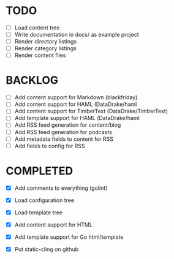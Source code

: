 # TODO

 - [ ] Load content tree
 - [ ] Write documentation in docs/ as example project
 - [ ] Render directory listings
 - [ ] Render category listings
 - [ ] Render content files

# BACKLOG

 - [ ] Add content support for Markdown (blackfriday)
 - [ ] Add content support for HAML (DataDrake/haml
 - [ ] Add content support for TimberText (DataDrake/TimberText)
 - [ ] Add template support for HAML (DataDrake/haml
 - [ ] Add RSS feed generation for content/blog
 - [ ] Add RSS feed generation for podcasts
 - [ ] Add metadata fields to content for RSS
 - [ ] Add fields to config for RSS

# COMPLETED

 - [x] Add comments to everything (golint)
 - [x] Load configuration tree
 - [x] Load template tree
 - [x] Add content support for HTML
 - [x] Add template support for Go html/template
 - [x] Put static-cling on github

